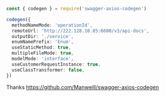 ```ts
const { codegen } = require('swagger-axios-codegen')

codegen({
  methodNameMode: 'operationId',
  remoteUrl: 'http://222.128.10.85:6600/v3/api-docs',
  outputDir: './service',
  enumNamePrefix: 'Enum',
  useStaticMethod: true,
  multipleFileMode: true,
  modelMode: 'interface',
  useCustomerRequestInstance: true,
  useClassTransformer: false,
})
```

Thanks https://github.com/Manweill/swagger-axios-codegen
